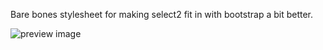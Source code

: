 Bare bones stylesheet for making select2 fit in with bootstrap a bit better.

![preview image](http://t0m.github.com/select2-bootstrap-css/select2-preview.png)
